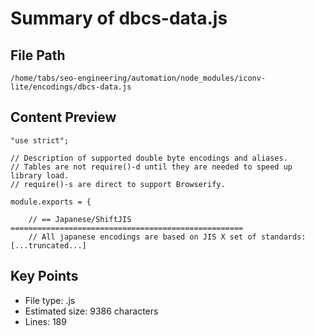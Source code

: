 # Summary of dbcs-data.js
  
## File Path
`/home/tabs/seo-engineering/automation/node_modules/iconv-lite/encodings/dbcs-data.js`

## Content Preview
```
"use strict";

// Description of supported double byte encodings and aliases.
// Tables are not require()-d until they are needed to speed up library load.
// require()-s are direct to support Browserify.

module.exports = {
    
    // == Japanese/ShiftJIS ====================================================
    // All japanese encodings are based on JIS X set of standards:
[...truncated...]
```

## Key Points
- File type: .js
- Estimated size: 9386 characters
- Lines: 189
